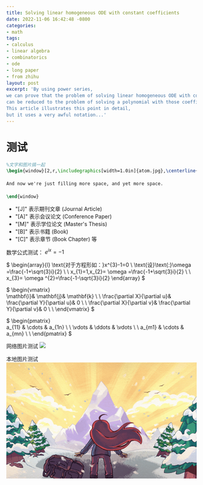 ```yaml
---
title: Solving linear homogeneous ODE with constant coefficients
date: 2022-11-06 16:42:48 -0800
categories:
- math
tags:
- calculus
- linear algebra
- combinatorics
- ode
- long paper
- from zhihu
layout: post
excerpt: 'By using power series,
we can prove that the problem of solving linear homogeneous ODE with constant coefficients
can be reduced to the problem of solving a polynomial with those coefficients.
This article illustrates this point in detail,
but it uses a very awful notation...'
---
```

# 测试

``` latex
%文字和图片搞一起
\begin{window}[2,r,\includegraphics[width=1.0in]{atom.jpg},\centerline{The Atom}] The \verb+multicol+ package allows using multiple columns without starting a new page.  Using floats is not possible in a columns environment, however with the \verb+picinpar+ package, I can set a picture inside a block of text---just like you one you see here.  Isn't \LaTeX{} cool?

And now we're just filling more space, and yet more space.  

\end{window}
```

- "[J]" 表示期刊文章 (Journal Article)
- "[A]" 表示会议论文 (Conference Paper)
- "[M]" 表示学位论文 (Master's Thesis)
- "[B]" 表示书籍 (Book)
- "[C]" 表示章节 (Book Chapter) 等

数学公式测试：
$e^{ix}=-1$

$
\begin{array}{l} 
  \text{对于方程形如：}x^{3}-1=0 \\ 
  \text{设}\text{:}\omega =\frac{-1+\sqrt{3}i}{2} \ \\
  x_{1}=1,x_{2}= \omega =\frac{-1+\sqrt{3}i}{2} \ \\
  x_{3}= \omega ^{2}=\frac{-1-\sqrt{3}i}{2} 
\end{array} 
$

$
\begin{vmatrix}  
  \mathbf{i}& \mathbf{j}& \mathbf{k} \ \\ 
  \frac{\partial X}{\partial u}& \frac{\partial Y}{\partial u}& 0 \ \\ 
  \frac{\partial X}{\partial v}& \frac{\partial Y}{\partial v}& 0 \ \\ 
\end{vmatrix} 
$

$
\begin{pmatrix}  
  a_{11} & \cdots & a_{1n} \ \\ 
  \vdots & \ddots & \vdots \ \\
  a_{m1} & \cdots & a_{mn}  \ \\
\end{pmatrix} 
$

网络图片测试
<img src="https://i2.wp.com/indianaiproduction.com/wp-content/uploads/2019/09/24-seaborn-heatmap-correlation.png?resize=768%2C473&ssl=1">

本地图片测试
<img src="/images/wp4578859.png">

